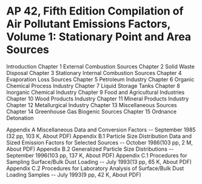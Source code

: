 # AP 42, Fifth Edition Compilation of Air Pollutant Emissions Factors, Volume 1: Stationary Point and Area Sources

Introduction
Chapter 1 	External Combustion Sources
Chapter 2 	Solid Waste Disposal
Chapter 3 	Stationary Internal Combustion Sources
Chapter 4 	Evaporation Loss Sources
Chapter 5 	Petroleum Industry
Chapter 6 	Organic Chemical Process Industry
Chapter 7 	Liquid Storage Tanks
Chapter 8 	Inorganic Chemical Industry
Chapter 9 	Food and Agricultural Industries
Chapter 10 	Wood Products Industry
Chapter 11 	Mineral Products Industry
Chapter 12 	Metallurgical Industry
Chapter 13 	Miscellaneous Sources
Chapter 14 	Greenhouse Gas Biogenic Sources
Chapter 15 	Ordnance Detonation

Appendix A 	Miscellaneous Data and Conversion Factors -- September 1985 (32 pp, 103 K, About PDF)
Appendix B.1 	Particle Size Distribution Data and Sized Emission Factors for Selected Sources -- October 1986(103 pp, 2 M, About PDF)
Appendix B.2 	Generalized Particle Size Distributions -- September 1996(103 pp, 137 K, About PDF)
Appendix C.1 	Procedures for Sampling Surface/Bulk Dust Loading -- July 1993(13 pp, 65 K, About PDF)
Appendix C.2 	Procedures for Laboratory Analysis of Surface/Bulk Dust Loading Samples -- July 1993(9 pp, 42 K, About PDF)
